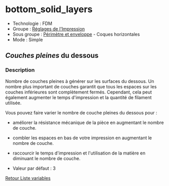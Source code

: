 # bottom_solid_layers

* Technologie : FDM
* Groupe : [Réglages de l'Impression](../print_settings/print_settings.md)
* Sous groupe : [Périmètre et enveloppe](../print_settings/print_settings.md#périmètre-et-enveloppe) - Coques horizontales
* Mode : Simple

## *Couches pleines* du dessous

### Description

Nombre de couches pleines à générer sur les surfaces du dessous. Un nombre plus important de couches garantit que tous les espaces sur les couches inférieures sont complètement fermés. Cependant, cela peut également augmenter le temps d'impression et la quantité de filament utilisée.

Vous pouvez faire varier le nombre de couche pleines du dessous pour :
* améliorer la résistance mécanique de la pièce en augmentant le nombre de couche.
* combler les espaces en bas de votre impression en augmentant le nombre de couche.
* raccourcir le temps d'impression et l'utilisation de la matière en diminuant le nombre de couche.

* Valeur par défaut : 3

[Retour Liste variables](variable_list.md)